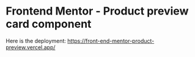 # Frontend Mentor - Product preview card component

Here is the deployment:
https://front-end-mentor-product-preview.vercel.app/
